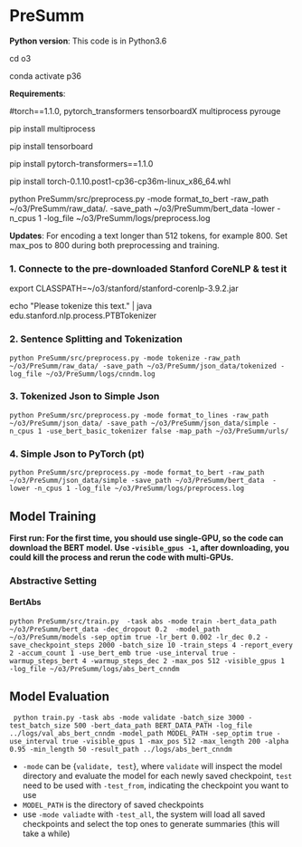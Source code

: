 # PreSumm

**Python version**: This code is in Python3.6

cd o3

conda activate p36

**Requirements**: 

#torch==1.1.0, pytorch_transformers tensorboardX multiprocess pyrouge

pip install multiprocess

pip install tensorboard

pip install pytorch-transformers==1.1.0

pip install torch-0.1.10.post1-cp36-cp36m-linux_x86_64.whl

python PreSumm/src/preprocess.py -mode format_to_bert -raw_path ~/o3/PreSumm/raw_data/. -save_path ~/o3/PreSumm/bert_data  -lower -n_cpus 1 -log_file ~/o3/PreSumm/logs/preprocess.log

**Updates**: For encoding a text longer than 512 tokens, for example 800. Set max_pos to 800 during both preprocessing and training.

### 1.  Connecte to the pre-downloaded Stanford CoreNLP & test it
export CLASSPATH=~/o3/stanford/stanford-corenlp-3.9.2.jar

echo "Please tokenize this text." | java edu.stanford.nlp.process.PTBTokenizer

### 2.   Sentence Splitting and Tokenization
```
python PreSumm/src/preprocess.py -mode tokenize -raw_path ~/o3/PreSumm/raw_data/ -save_path ~/o3/PreSumm/json_data/tokenized -log_file ~/o3/PreSumm/logs/cnndm.log

```

### 3.  Tokenized Json to Simple Json 
```
python PreSumm/src/preprocess.py -mode format_to_lines -raw_path ~/o3/PreSumm/json_data/ -save_path ~/o3/PreSumm/json_data/simple -n_cpus 1 -use_bert_basic_tokenizer false -map_path ~/o3/PreSumm/urls/

```

### 4.  Simple Json to PyTorch (pt)
```
python PreSumm/src/preprocess.py -mode format_to_bert -raw_path ~/o3/PreSumm/json_data/simple -save_path ~/o3/PreSumm/bert_data  -lower -n_cpus 1 -log_file ~/o3/PreSumm/logs/preprocess.log

```

## Model Training

**First run: For the first time, you should use single-GPU, so the code can download the BERT model. Use ``-visible_gpus -1``, after downloading, you could kill the process and rerun the code with multi-GPUs.**

### Abstractive Setting

#### BertAbs
```
python PreSumm/src/train.py  -task abs -mode train -bert_data_path ~/o3/PreSumm/bert_data -dec_dropout 0.2  -model_path ~/o3/PreSumm/models -sep_optim true -lr_bert 0.002 -lr_dec 0.2 -save_checkpoint_steps 2000 -batch_size 10 -train_steps 4 -report_every 2 -accum_count 1 -use_bert_emb true -use_interval true -warmup_steps_bert 4 -warmup_steps_dec 2 -max_pos 512 -visible_gpus 1  -log_file ~/o3/PreSumm/logs/abs_bert_cnndm
```

## Model Evaluation
```
 python train.py -task abs -mode validate -batch_size 3000 -test_batch_size 500 -bert_data_path BERT_DATA_PATH -log_file ../logs/val_abs_bert_cnndm -model_path MODEL_PATH -sep_optim true -use_interval true -visible_gpus 1 -max_pos 512 -max_length 200 -alpha 0.95 -min_length 50 -result_path ../logs/abs_bert_cnndm 
```
* `-mode` can be {`validate, test`}, where `validate` will inspect the model directory and evaluate the model for each newly saved checkpoint, `test` need to be used with `-test_from`, indicating the checkpoint you want to use
* `MODEL_PATH` is the directory of saved checkpoints
* use `-mode valiadte` with `-test_all`, the system will load all saved checkpoints and select the top ones to generate summaries (this will take a while)


